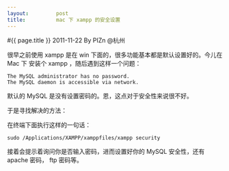 ```yaml
---
layout:         post
title:          mac 下 xampp 的安全设置
---
```

#{{ page.title }}
2011-11-22 By PIZn @杭州

很早之前使用 xampp 是在 win 下面的，很多功能基本都是默认设置好的。今儿在 Mac 下
安装个 xampp ，随后遇到这样一个问题：

    The MySQL administrator has no password.
    The MySQL daemon is accessible via network.

默认的 MySQL 是没有设置密码的。恩，这点对于安全性来说很不好。

于是寻找解决的方法：

在终端下面执行这样的一句话：

    sudo /Applications/XAMPP/xamppfiles/xampp security

接着会提示着询问你是否输入密码，进而设置好你的 MySQL 安全性，还有 apache 密码，
ftp 密码等。

